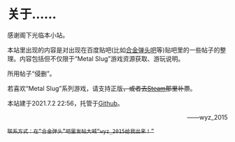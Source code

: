 # 关于……
感谢阁下光临本小站。

本站里出现的内容是对出现在百度贴吧(比如[合金弹头吧](https://tieba.baidu.com/f?ie=utf-8&kw=%E5%90%88%E9%87%91%E5%BC%B9%E5%A4%B4)等)贴吧里的一些帖子的整理。内容包括但不仅限于“Metal Slug”游戏资源获取、游玩说明。

所用帖子“侵删”。

若喜欢“Metal Slug”系列游戏，请支持正版<s>，或者去[Steam](https://store.steampowered.com/app/366250/METAL_SLUG/)那里补票</s>。

本站建于2021.7.2 22:56，托管于[Github](https://github.com/wyz-2015/mslug-get.github.io)。

<div style="text-align:right">——wyz_2015</div>

<s>`联系方式：在“合金弹头”吧里发帖大喊“wyz_2015给我出来！”`</s>
